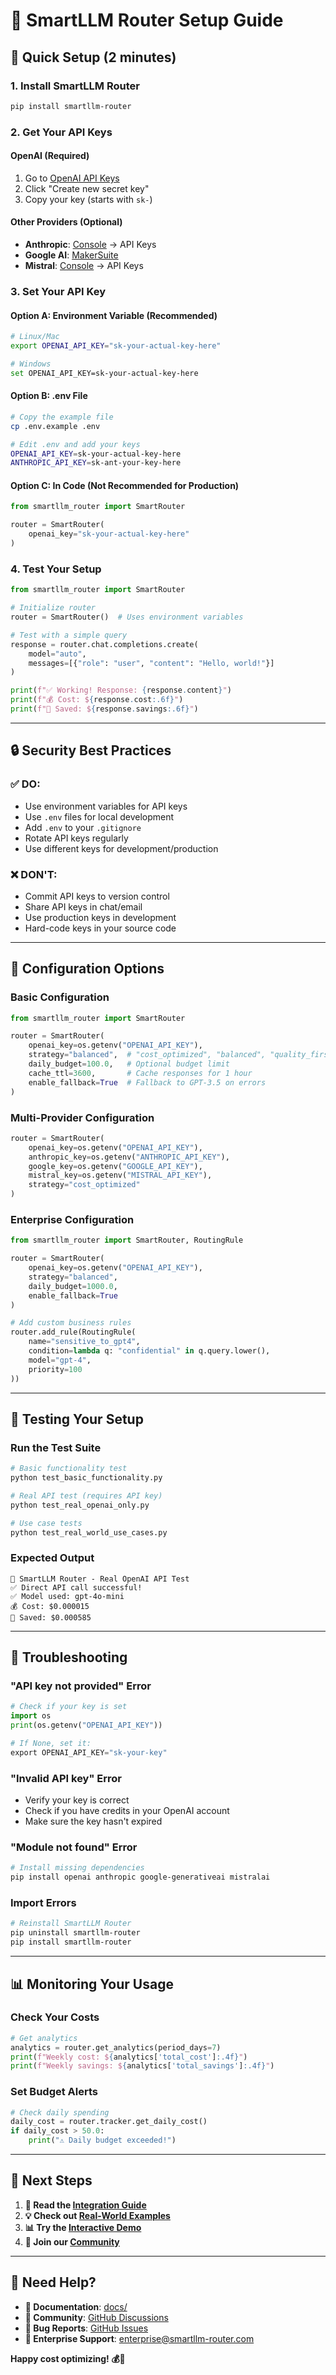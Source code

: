 # 🔧 SmartLLM Router Setup Guide

## 🚀 Quick Setup (2 minutes)

### 1. Install SmartLLM Router
```bash
pip install smartllm-router
```

### 2. Get Your API Keys

#### **OpenAI (Required)**
1. Go to [OpenAI API Keys](https://platform.openai.com/api-keys)
2. Click "Create new secret key"
3. Copy your key (starts with `sk-`)

#### **Other Providers (Optional)**
- **Anthropic**: [Console](https://console.anthropic.com/) → API Keys
- **Google AI**: [MakerSuite](https://makersuite.google.com/app/apikey)
- **Mistral**: [Console](https://console.mistral.ai/) → API Keys

### 3. Set Your API Key

#### **Option A: Environment Variable (Recommended)**
```bash
# Linux/Mac
export OPENAI_API_KEY="sk-your-actual-key-here"

# Windows
set OPENAI_API_KEY=sk-your-actual-key-here
```

#### **Option B: .env File**
```bash
# Copy the example file
cp .env.example .env

# Edit .env and add your keys
OPENAI_API_KEY=sk-your-actual-key-here
ANTHROPIC_API_KEY=sk-ant-your-key-here
```

#### **Option C: In Code (Not Recommended for Production)**
```python
from smartllm_router import SmartRouter

router = SmartRouter(
    openai_key="sk-your-actual-key-here"
)
```

### 4. Test Your Setup
```python
from smartllm_router import SmartRouter

# Initialize router
router = SmartRouter()  # Uses environment variables

# Test with a simple query
response = router.chat.completions.create(
    model="auto",
    messages=[{"role": "user", "content": "Hello, world!"}]
)

print(f"✅ Working! Response: {response.content}")
print(f"💰 Cost: ${response.cost:.6f}")
print(f"💸 Saved: ${response.savings:.6f}")
```

---

## 🔒 Security Best Practices

### **✅ DO:**
- Use environment variables for API keys
- Use `.env` files for local development
- Add `.env` to your `.gitignore`
- Rotate API keys regularly
- Use different keys for development/production

### **❌ DON'T:**
- Commit API keys to version control
- Share API keys in chat/email
- Use production keys in development
- Hard-code keys in your source code

---

## 🎯 Configuration Options

### **Basic Configuration**
```python
from smartllm_router import SmartRouter

router = SmartRouter(
    openai_key=os.getenv("OPENAI_API_KEY"),
    strategy="balanced",  # "cost_optimized", "balanced", "quality_first"
    daily_budget=100.0,   # Optional budget limit
    cache_ttl=3600,       # Cache responses for 1 hour
    enable_fallback=True  # Fallback to GPT-3.5 on errors
)
```

### **Multi-Provider Configuration**
```python
router = SmartRouter(
    openai_key=os.getenv("OPENAI_API_KEY"),
    anthropic_key=os.getenv("ANTHROPIC_API_KEY"),
    google_key=os.getenv("GOOGLE_API_KEY"),
    mistral_key=os.getenv("MISTRAL_API_KEY"),
    strategy="cost_optimized"
)
```

### **Enterprise Configuration**
```python
from smartllm_router import SmartRouter, RoutingRule

router = SmartRouter(
    openai_key=os.getenv("OPENAI_API_KEY"),
    strategy="balanced",
    daily_budget=1000.0,
    enable_fallback=True
)

# Add custom business rules
router.add_rule(RoutingRule(
    name="sensitive_to_gpt4",
    condition=lambda q: "confidential" in q.query.lower(),
    model="gpt-4",
    priority=100
))
```

---

## 🧪 Testing Your Setup

### **Run the Test Suite**
```bash
# Basic functionality test
python test_basic_functionality.py

# Real API test (requires API key)
python test_real_openai_only.py

# Use case tests
python test_real_world_use_cases.py
```

### **Expected Output**
```
🚀 SmartLLM Router - Real OpenAI API Test
✅ Direct API call successful!
✅ Model used: gpt-4o-mini
💰 Cost: $0.000015
🎉 Saved: $0.000585
```

---

## 🚨 Troubleshooting

### **"API key not provided" Error**
```python
# Check if your key is set
import os
print(os.getenv("OPENAI_API_KEY"))

# If None, set it:
export OPENAI_API_KEY="sk-your-key"
```

### **"Invalid API key" Error**
- Verify your key is correct
- Check if you have credits in your OpenAI account
- Make sure the key hasn't expired

### **"Module not found" Error**
```bash
# Install missing dependencies
pip install openai anthropic google-generativeai mistralai
```

### **Import Errors**
```bash
# Reinstall SmartLLM Router
pip uninstall smartllm-router
pip install smartllm-router
```

---

## 📊 Monitoring Your Usage

### **Check Your Costs**
```python
# Get analytics
analytics = router.get_analytics(period_days=7)
print(f"Weekly cost: ${analytics['total_cost']:.4f}")
print(f"Weekly savings: ${analytics['total_savings']:.4f}")
```

### **Set Budget Alerts**
```python
# Check daily spending
daily_cost = router.tracker.get_daily_cost()
if daily_cost > 50.0:
    print("⚠️ Daily budget exceeded!")
```

---

## 🎯 Next Steps

1. **📖 Read the [Integration Guide](docs/INTEGRATION.md)**
2. **💡 Check out [Real-World Examples](examples/)**
3. **📊 Try the [Interactive Demo](https://smartllm-demo.streamlit.app)**
4. **🤝 Join our [Community](https://github.com/yourusername/smartllm-router/discussions)**

---

## 💬 Need Help?

- **📖 Documentation**: [docs/](docs/)
- **💬 Community**: [GitHub Discussions](https://github.com/yourusername/smartllm-router/discussions)
- **🐛 Bug Reports**: [GitHub Issues](https://github.com/yourusername/smartllm-router/issues)
- **📧 Enterprise Support**: enterprise@smartllm-router.com

**Happy cost optimizing! 💰🚀**
